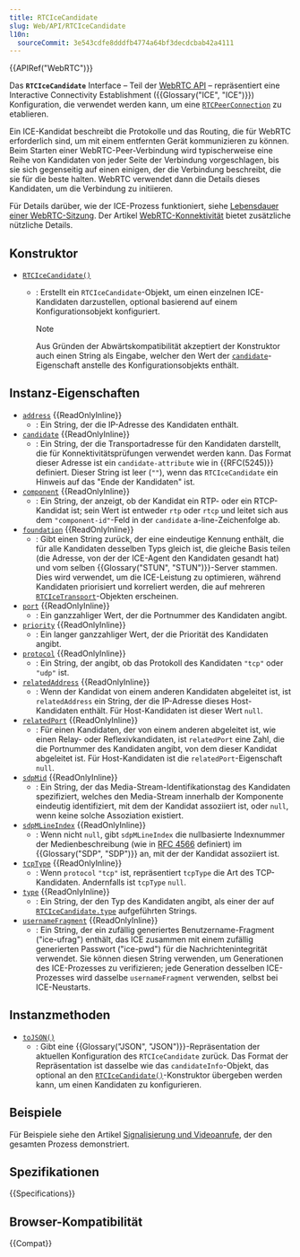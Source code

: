 ```yaml
---
title: RTCIceCandidate
slug: Web/API/RTCIceCandidate
l10n:
  sourceCommit: 3e543cdfe8dddfb4774a64bf3decdcbab42a4111
---
```


{{APIRef("WebRTC")}}

Das **`RTCIceCandidate`** Interface – Teil der [WebRTC API](/de/docs/Web/API/WebRTC_API) – repräsentiert eine Interactive Connectivity Establishment ({{Glossary("ICE", "ICE")}}) Konfiguration, die verwendet werden kann, um eine [`RTCPeerConnection`](/de/docs/Web/API/RTCPeerConnection) zu etablieren.

Ein ICE-Kandidat beschreibt die Protokolle und das Routing, die für WebRTC erforderlich sind, um mit einem entfernten Gerät kommunizieren zu können. Beim Starten einer WebRTC-Peer-Verbindung wird typischerweise eine Reihe von Kandidaten von jeder Seite der Verbindung vorgeschlagen, bis sie sich gegenseitig auf einen einigen, der die Verbindung beschreibt, die sie für die beste halten. WebRTC verwendet dann die Details dieses Kandidaten, um die Verbindung zu initiieren.

Für Details darüber, wie der ICE-Prozess funktioniert, siehe [Lebensdauer einer WebRTC-Sitzung](/de/docs/Web/API/WebRTC_API/Session_lifetime). Der Artikel [WebRTC-Konnektivität](/de/docs/Web/API/WebRTC_API/Connectivity) bietet zusätzliche nützliche Details.

## Konstruktor

- [`RTCIceCandidate()`](/de/docs/Web/API/RTCIceCandidate/RTCIceCandidate)

  - : Erstellt ein `RTCIceCandidate`-Objekt, um einen einzelnen ICE-Kandidaten darzustellen, optional basierend auf einem Konfigurationsobjekt konfiguriert.

    > [!NOTE]
    > Aus Gründen der Abwärtskompatibilität akzeptiert der Konstruktor auch einen String als Eingabe, welcher den Wert der [`candidate`](/de/docs/Web/API/RTCIceCandidate/candidate)-Eigenschaft anstelle des Konfigurationsobjekts enthält.

## Instanz-Eigenschaften

- [`address`](/de/docs/Web/API/RTCIceCandidate/address) {{ReadOnlyInline}}
  - : Ein String, der die IP-Adresse des Kandidaten enthält.
- [`candidate`](/de/docs/Web/API/RTCIceCandidate/candidate) {{ReadOnlyInline}}
  - : Ein String, der die Transportadresse für den Kandidaten darstellt, die für Konnektivitätsprüfungen verwendet werden kann. Das Format dieser Adresse ist ein `candidate-attribute` wie in {{RFC(5245)}} definiert. Dieser String ist leer (`""`), wenn das `RTCIceCandidate` ein Hinweis auf das "Ende der Kandidaten" ist.
- [`component`](/de/docs/Web/API/RTCIceCandidate/component) {{ReadOnlyInline}}
  - : Ein String, der anzeigt, ob der Kandidat ein RTP- oder ein RTCP-Kandidat ist; sein Wert ist entweder `rtp` oder `rtcp` und leitet sich aus dem `"component-id"`-Feld in der `candidate` a-line-Zeichenfolge ab.
- [`foundation`](/de/docs/Web/API/RTCIceCandidate/foundation) {{ReadOnlyInline}}
  - : Gibt einen String zurück, der eine eindeutige Kennung enthält, die für alle Kandidaten desselben Typs gleich ist, die gleiche Basis teilen (die Adresse, von der der ICE-Agent den Kandidaten gesandt hat) und vom selben {{Glossary("STUN", "STUN")}}-Server stammen. Dies wird verwendet, um die ICE-Leistung zu optimieren, während Kandidaten priorisiert und korreliert werden, die auf mehreren [`RTCIceTransport`](/de/docs/Web/API/RTCIceTransport)-Objekten erscheinen.
- [`port`](/de/docs/Web/API/RTCIceCandidate/port) {{ReadOnlyInline}}
  - : Ein ganzzahliger Wert, der die Portnummer des Kandidaten angibt.
- [`priority`](/de/docs/Web/API/RTCIceCandidate/priority) {{ReadOnlyInline}}
  - : Ein langer ganzzahliger Wert, der die Priorität des Kandidaten angibt.
- [`protocol`](/de/docs/Web/API/RTCIceCandidate/protocol) {{ReadOnlyInline}}
  - : Ein String, der angibt, ob das Protokoll des Kandidaten `"tcp"` oder `"udp"` ist.
- [`relatedAddress`](/de/docs/Web/API/RTCIceCandidate/relatedAddress) {{ReadOnlyInline}}
  - : Wenn der Kandidat von einem anderen Kandidaten abgeleitet ist, ist `relatedAddress` ein String, der die IP-Adresse dieses Host-Kandidaten enthält. Für Host-Kandidaten ist dieser Wert `null`.
- [`relatedPort`](/de/docs/Web/API/RTCIceCandidate/relatedPort) {{ReadOnlyInline}}
  - : Für einen Kandidaten, der von einem anderen abgeleitet ist, wie einen Relay- oder Reflexivkandidaten, ist `relatedPort` eine Zahl, die die Portnummer des Kandidaten angibt, von dem dieser Kandidat abgeleitet ist. Für Host-Kandidaten ist die `relatedPort`-Eigenschaft `null`.
- [`sdpMid`](/de/docs/Web/API/RTCIceCandidate/sdpMid) {{ReadOnlyInline}}
  - : Ein String, der das Media-Stream-Identifikationstag des Kandidaten spezifiziert, welches den Media-Stream innerhalb der Komponente eindeutig identifiziert, mit dem der Kandidat assoziiert ist, oder `null`, wenn keine solche Assoziation existiert.
- [`sdpMLineIndex`](/de/docs/Web/API/RTCIceCandidate/sdpMLineIndex) {{ReadOnlyInline}}
  - : Wenn nicht `null`, gibt `sdpMLineIndex` die nullbasierte Indexnummer der Medienbeschreibung (wie in [RFC 4566](https://datatracker.ietf.org/doc/html/rfc4566) definiert) im {{Glossary("SDP", "SDP")}} an, mit der der Kandidat assoziiert ist.
- [`tcpType`](/de/docs/Web/API/RTCIceCandidate/tcpType) {{ReadOnlyInline}}
  - : Wenn `protocol` `"tcp"` ist, repräsentiert `tcpType` die Art des TCP-Kandidaten. Andernfalls ist `tcpType` `null`.
- [`type`](/de/docs/Web/API/RTCIceCandidate/type) {{ReadOnlyInline}}
  - : Ein String, der den Typ des Kandidaten angibt, als einer der auf [`RTCIceCandidate.type`](/de/docs/Web/API/RTCIceCandidate/type#value) aufgeführten Strings.
- [`usernameFragment`](/de/docs/Web/API/RTCIceCandidate/usernameFragment) {{ReadOnlyInline}}
  - : Ein String, der ein zufällig generiertes Benutzername-Fragment ("ice-ufrag") enthält, das ICE zusammen mit einem zufällig generierten Passwort ("ice-pwd") für die Nachrichtenintegrität verwendet. Sie können diesen String verwenden, um Generationen des ICE-Prozesses zu verifizieren; jede Generation desselben ICE-Prozesses wird dasselbe `usernameFragment` verwenden, selbst bei ICE-Neustarts.

## Instanzmethoden

- [`toJSON()`](/de/docs/Web/API/RTCIceCandidate/toJSON)
  - : Gibt eine {{Glossary("JSON", "JSON")}}-Repräsentation der aktuellen Konfiguration des `RTCIceCandidate` zurück.
    Das Format der Repräsentation ist dasselbe wie das `candidateInfo`-Objekt, das optional an den [`RTCIceCandidate()`](/de/docs/Web/API/RTCIceCandidate/RTCIceCandidate)-Konstruktor übergeben werden kann, um einen Kandidaten zu konfigurieren.

## Beispiele

Für Beispiele siehe den Artikel [Signalisierung und Videoanrufe](/de/docs/Web/API/WebRTC_API/Signaling_and_video_calling), der den gesamten Prozess demonstriert.

## Spezifikationen

{{Specifications}}

## Browser-Kompatibilität

{{Compat}}
